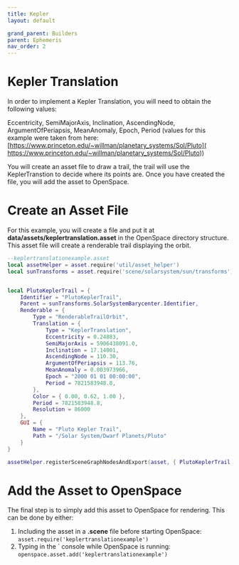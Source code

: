 ```yaml
---
title: Kepler
layout: default

grand_parent: Builders
parent: Ephemeris
nav_order: 2
---
```


# Kepler Translation
In order to implement a Kepler Translation, you will need to obtain the following values:

Eccentricity, SemiMajorAxis, Inclination, AscendingNode, ArgumentOfPeriapsis, MeanAnomaly, Epoch, Period (values for this example were taken from here: [https://www.princeton.edu/~willman/planetary_systems/Sol/Pluto]( https://www.princeton.edu/~willman/planetary_systems/Sol/Pluto))

You will create an asset file to draw a trail, the trail will use the KeplerTranstion to decide where its points are.  Once you have created the file, you will add the asset to OpenSpace.

# Create an Asset File
For this example, you will create a file and put it at **data/assets/keplertranslation.asset** in the OpenSpace directory structure.  This asset file will create a renderable trail displaying the orbit.

```lua
--keplertranslationexample.asset
local assetHelper = asset.require('util/asset_helper')
local sunTransforms = asset.require('scene/solarsystem/sun/transforms')


local PlutoKeplerTrail = {
    Identifier = "PlutoKeplerTrail",
    Parent = sunTransforms.SolarSystemBarycenter.Identifier,
    Renderable = {
        Type = "RenderableTrailOrbit",
        Translation = {
            Type = "KeplerTranslation",
            Eccentricity = 0.24883,
            SemiMajorAxis = 5906438091.0,
            Inclination = 17.14001,
            AscendingNode = 110.30,
            ArgumentOfPeriapsis = 113.76,
            MeanAnomaly = 0.003973966,
            Epoch = "2000 01 01 00:00:00",
            Period = 7821583948.8,
        },
        Color = { 0.00, 0.62, 1.00 },
        Period = 7821583948.8,
        Resolution = 86000
    },
    GUI = {
        Name = "Pluto Kepler Trail",
        Path = "/Solar System/Dwarf Planets/Pluto"
    }
}

assetHelper.registerSceneGraphNodesAndExport(asset, { PlutoKeplerTrail })

```

# Add the Asset to OpenSpace
The final step is to simply add this asset to OpenSpace for rendering.  This can be done by either:
1. Including the asset in a **.scene** file before starting OpenSpace:
`asset.require('keplertranslationexample')`
2. Typing in the \` console while OpenSpace is running:
`openspace.asset.add('keplertranslationexample')`
